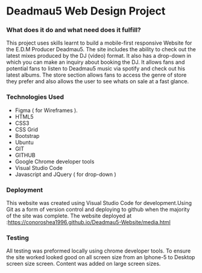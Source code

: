 # Deadmau5 Web Design Project

### What does it do and what need does it fulfill?

This project uses skills learnt to build a mobile-first responsive Website for the E.D.M Producer Deadmau5. The site includes the ability to check out the latest mixes produced by the DJ (video) format. It also has a drop-down in which you can make an inquiry about booking the DJ. It allows fans and potential fans to listen to Deadmau5 music via spotify and check out his latest albums. The store section allows fans to access the genre of store they prefer and also allows the user to see whats on sale at a fast glance. 

### Technologies Used
- Figma ( for Wireframes ).
- HTML5
- CSS3 
- CSS Grid
- Bootstrap
- Ubuntu
- GIT
- GITHUB
- Google Chrome developer tools
- Visual Studio Code
- Javascript and JQuery ( for drop-down )

### Deployment

This website was created using Visual Studio Code for development.Using Git as a form of version control and deploying to github when the majority of the site was complete. The website deployed at :https://conoroshea1996.github.io/Deadmau5-Website/media.html



### Testing
All testing was preformed locally using chrome developer tools. To ensure the site worked looked good on all screen size from an Iphone-5 to Desktop screen size screen. Content was added on large screen sizes.


